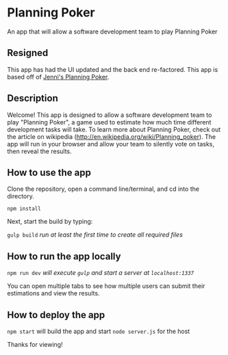 # Planning Poker

An app that will allow a software development team to play Planning Poker

## Resigned 

This app has had the UI updated and the back end re-factored. This app is based off of [Jenni's Planning Poker](https://github.com/jenjaina/planning-poker).  

## Description

Welcome! This app is designed to allow a software development team to play "Planning Poker", a game used to estimate how much time different development tasks will take. To learn more about Planning Poker, check out the article on wikipedia (http://en.wikipedia.org/wiki/Planning_poker). The app will run in your browser and allow your team to silently vote on tasks, then reveal the results.


## How to use the app

Clone the repository, open a command line/terminal, and cd into the directory.

`npm install`

Next, start the build by typing:

`gulp build` _run at least the first time to create all required files_


## How to run the app locally

`npm run dev` _will execute `gulp` and start a server at `localhost:1337`_

You can open multiple tabs to see how multiple users can submit their estimations and view the results.

## How to deploy the app

`npm start` will build the app and start `node server.js` for the host

Thanks for viewing!
